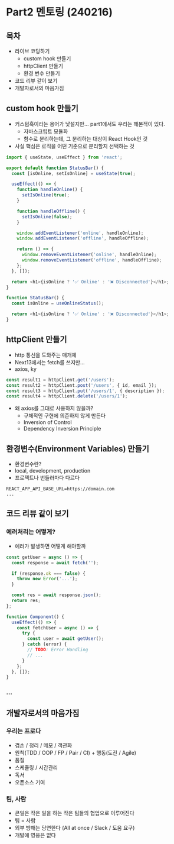 # Part2 멘토링 (240216)

## 목차

- 라이브 코딩하기
  - custom hook 만들기
  - httpClient 만들기
  - 환경 변수 만들기
- 코드 리뷰 같이 보기
- 개발자로서의 마음가짐

## custom hook 만들기

- 커스텀훅이라는 용어가 낯설지만... part1에서도 우리는 해본적이 있다.
  - 자바스크립트 모듈화
  - 함수로 분리하는데, 그 분리하는 대상이 React Hook인 것
- 사실 핵심은 로직을 어떤 기준으로 분리할지 선택하는 것

```js
import { useState, useEffect } from 'react';

export default function StatusBar() {
  const [isOnline, setIsOnline] = useState(true);

  useEffect(() => {
    function handleOnline() {
      setIsOnline(true);
    }

    function handleOffline() {
      setIsOnline(false);
    }

    window.addEventListener('online', handleOnline);
    window.addEventListener('offline', handleOffline);

    return () => {
      window.removeEventListener('online', handleOnline);
      window.removeEventListener('offline', handleOffline);
    };
  }, []);

  return <h1>{isOnline ? '✅ Online' : '❌ Disconnected'}</h1>;
}
```

```js
function StatusBar() {
  const isOnline = useOnlineStatus();

  return <h1>{isOnline ? '✅ Online' : '❌ Disconnected'}</h1>;
}
```

## httpClient 만들기

- http 통신을 도와주는 매개체
- Next13에서는 fetch를 쓰지만...
- axios, ky

```js
const result1 = httpClient.get('/users');
const result2 = httpClient.post('/users', { id, email });
const result3 = httpClient.put('/users/1', { description });
const result4 = httpClient.delete('/users/1');
```

- 왜 axios를 그대로 사용하지 않을까?
  - 구체적인 구현에 의존하지 않게 만든다
  - Inversion of Control
  - Dependency Inversion Principle

## 환경변수(Environment Variables) 만들기

- 환경변수란?
- local, development, production
- 프로젝트나 번들러마다 다르다

```env
REACT_APP_API_BASE_URL=https://domain.com
...
```

## 코드 리뷰 같이 보기

### 에러처리는 어떻게?

- 에러가 발생하면 어떻게 해야할까

```js
const getUser = async () => {
  const response = await fetch('');

  if (response.ok === false) {
    throw new Error('...');
  }

  const res = await response.json();
  return res;
};

function Component() {
  useEffect(() => {
    const fetchUser = async () => {
      try {
        const user = await getUser();
      } catch (error) {
        // TODO: Error Handling
        // ...
      }
    };
  }, []);
}
```

### ...

## 개발자로서의 마음가짐

### 우리는 프로다

- 겸손 / 정리 / 메모 / 객관화
- 원칙(TDD / OOP / FP / Pair / CI) + 행동(도전 / Agile)
- 품질
- 스케쥴링 / 시간관리
- 독서
- 오픈소스 기여

### 팀, 사람

- 큰일은 작은 일을 하는 작은 팀들의 협업으로 이루어진다
- 팀 = 사람
- 외부 방해는 당연한다 (All at once / Slack / 도움 요구)
- 개발에 영웅은 없다
